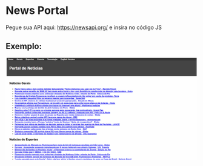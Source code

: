 # News Portal

Pegue sua API aqui: https://newsapi.org/ e insira no código JS

## Exemplo:

![](example.gif)


